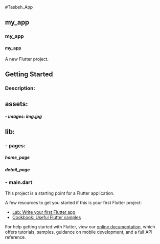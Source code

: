 #Tasbeh_App
## my_app
### my_app
#### my_app

A new Flutter project.

## Getting Started

### Description:
## assets:
#####   - images: img.jpg
## lib:
###   - pages: 
#####      home_page
#####     detail_page
###  - main.dart

This project is a starting point for a Flutter application.

A few resources to get you started if this is your first Flutter project:

- [Lab: Write your first Flutter app](https://flutter.dev/docs/get-started/codelab)
- [Cookbook: Useful Flutter samples](https://flutter.dev/docs/cookbook)

For help getting started with Flutter, view our
[online documentation](https://flutter.dev/docs), which offers tutorials,
samples, guidance on mobile development, and a full API reference.
